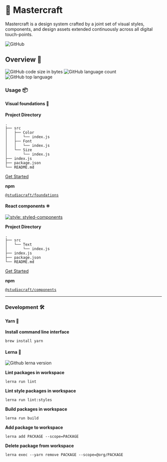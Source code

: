 # 🧪 Mastercraft

Mastercraft is a design system crafted by a joint set of visual styles, components, and design assets extended continuously across all digital touch-points.

![GitHub](https://img.shields.io/github/license/bryancolosky/mastercraft)

## Overview 📒

![GitHub code size in bytes](https://img.shields.io/github/languages/code-size/bryancolosky/mastercraft)
![GitHub language count](https://img.shields.io/github/languages/count/bryancolosky/mastercraft)
![GitHub top language](https://img.shields.io/github/languages/top/bryancolosky/mastercraft)

### Usage 📦

#### Visual foundations 🎨

**Project Directory**

```
.
├── src
│   ├── Color
│   │   └── index.js
│   ├── Font
│   │   └── index.js
│   └── Size
│       └── index.js
├── index.js
├── package.json
└── README.md
```

[Get Started](https://github.com/bryancolosky/mastercraft/blob/master/packages/foundations/README.md)

**npm**

[`@studiocraft/foundations`](https://www.npmjs.com/package/@studiocraft/foundations)

#### React components ⚛️

[![style: styled-components](https://img.shields.io/badge/style-%F0%9F%92%85%20styled--components-orange.svg?colorB=daa357&colorA=db748e)](https://github.com/styled-components/styled-components)

**Project Directory**

```
.
├── src
│   └── Text
│       └── index.js
├── index.js
├── package.json
└── README.md
```

[Get Started](https://github.com/bryancolosky/mastercraft/blob/master/packages/components/README.md)

**npm**

[`@studiocraft/components`](https://www.npmjs.com/package/@studiocraft/components)

------------

### Development 🛠

#### Yarn 🧶
**Install command line interface**

`brew install yarn`

#### Lerna 🐉

![Github lerna version](https://img.shields.io/github/lerna-json/v/bryancolosky/mastercraft)

**Lint packages in workspace**

`lerna run lint`

**Lint style packages in workspace**

`lerna run lint:styles`

**Build packages in workspace**

`lerna run build`

**Add package to workspace**

`lerna add PACKAGE --scope=PACKAGE`

**Delete package from workspace**

`lerna exec --yarn remove PACKAGE --scope=@org/PACKAGE`
